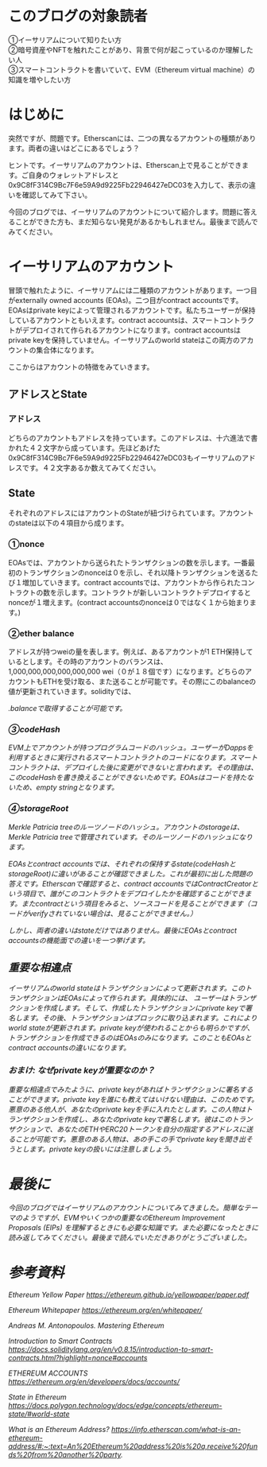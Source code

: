 
# このブログの対象読者

①イーサリアムについて知りたい方<br />
②暗号資産やNFTを触れたことがあり、背景で何が起こっているのか理解したい人<br />
③スマートコントラクトを書いていて、EVM（Ethereum virtual machine）の知識を増やしたい方

# はじめに

突然ですが、問題です。Etherscanには、二つの異なるアカウントの種類があります。両者の違いはどこにあるでしょう？

ヒントです。イーサリアムのアカウントは、Etherscan上で見ることができます。ご自身のウォレットアドレスと0x9C8fF314C9Bc7F6e59A9d9225Fb22946427eDC03を入力して、表示の違いを確認してみて下さい。

今回のブログでは、イーサリアムのアカウントについて紹介します。問題に答えることができた方も、まだ知らない発見があるかもしれません。最後まで読んでみてください。

# イーサリアムのアカウント

冒頭で触れたように、イーサリアムには二種類のアカウントがあります。一つ目がexternally owned accounts (EOAs)。二つ目がcontract accountsです。EOAsはprivate keyによって管理されるアカウントです。私たちユーザーが保持しているアカウントともいえます。contract accountsは、スマートコントラクトがデプロイされて作られるアカウントになります。contract accountsはprivate keyを保持していません。イーサリアムのworld stateはこの両方のアカウントの集合体になります。

ここからはアカウントの特徴をみていきます。

## アドレスとState

### アドレス

どちらのアカウントもアドレスを持っています。このアドレスは、十六進法で書かれた４２文字から成っています。先ほどあげた0x9C8fF314C9Bc7F6e59A9d9225Fb22946427eDC03もイーサリアムのアドレスです。４２文字あるか数えてみてください。

## State

それぞれのアドレスにはアカウントのStateが紐づけられています。アカウントのstateは以下の４項目から成ります。

### ①nonce

EOAsでは、アカウントから送られたトランザクションの数を示します。一番最初のトランザクションのnonceは０を示し、それ以降トランザクションを送るたび１増加していきます。contract accountsでは、アカウントから作られたコントラクトの数を示します。コントラクトが新しいコントラクトデプロイするとnonceが１増えます。(contract accountsのnonceは０ではなく１から始まります。)

### ②ether balance

アドレスが持つweiの量を表します。例えば、あるアカウントが1 ETH保持しているとします。その時のアカウントのバランスは、1,000,000,000,000,000,000 wei（０が１８個です）になります。どちらのアカウントもETHを受け取る、また送ることが可能です。その際にこのbalanceの値が更新されていきます。solidityでは、<address>.balanceで取得することが可能です。

### ③codeHash

EVM上でアカウントが持つプログラムコードのハッシュ。ユーザーがDappsを利用するときに実行されるスマートコントラクトのコードになります。スマートコントラクトは、デプロイした後に変更ができないと言われます。その理由は、このcodeHashを書き換えることができないためです。EOAsはコードを持たないため、empty stringとなります。

### ④storageRoot

Merkle Patricia treeのルーツノードのハッシュ。アカウントのstorageは、Merkle Patricia treeで管理されています。そのルーツノードのハッシュになります。

EOAsとcontract accountsでは、それぞれの保持するstate(codeHashとstorageRoot)に違いがあることが確認できました。これが最初に出した問題の答えです。Etherscanで確認すると、contract accountsではContractCreatorという項目で、誰がこのコントラクトをデプロイしたかを確認することができます。またcontractという項目をみると、ソースコードを見ることができます（コードがverifyされていない場合は、見ることができません。）

しかし、両者の違いはstateだけではありません。最後にEOAsとcontract accountsの機能面での違いを一つ挙げます。

## 重要な相違点

イーサリアムのworld stateはトランザクションによって更新されます。このトランザクションはEOAsによって作られます。具体的には、
ユーザーはトランザクションを作成します。そして、作成したトランザクションにprivate keyで署名します。その後、トランザクションはブロックに取り込まれます。これによりworld stateが更新されます。private keyが使われることからも明らかですが、トランザクションを作成できるのはEOAsのみになります。このこともEOAsとcontract accountsの違いになります。

### おまけ: なぜprivate keyが重要なのか？

重要な相違点でみたように、private keyがあればトランザクションに署名することができます。private keyを誰にも教えてはいけない理由は、このためです。悪意のある他人が、あなたのprivate keyを手に入れたとします。この人物はトランザクションを作成し、あなたのprivate keyで署名します。彼はこのトランザクションで、あなたのETHやERC20トークンを自分の指定するアドレスに送ることが可能です。悪意のある人物は、あの手この手でprivate keyを聞き出そうとします。private keyの扱いには注意しましょう。

# 最後に

今回のブログではイーサリアムのアカウントについてみてきました。簡単なテーマのようですが、EVMやいくつかの重要なのEthereum Improvement Proposals (EIPs) を理解するときにも必要な知識です。また必要になったときに読み返してみてください。最後まで読んでいただきありがとうございました。


# 参考資料
Ethereum Yellow Paper
https://ethereum.github.io/yellowpaper/paper.pdf

Ethereum Whitepaper
https://ethereum.org/en/whitepaper/

Andreas M. Antonopoulos. Mastering Ethereum

Introduction to Smart Contracts
https://docs.soliditylang.org/en/v0.8.15/introduction-to-smart-contracts.html?highlight=nonce#accounts

ETHEREUM ACCOUNTS
https://ethereum.org/en/developers/docs/accounts/

State in Ethereum
https://docs.polygon.technology/docs/edge/concepts/ethereum-state/#world-state

What is an Ethereum Address?
https://info.etherscan.com/what-is-an-ethereum-address/#:~:text=An%20Ethereum%20address%20is%20a,receive%20funds%20from%20another%20party.


<!-- https://github.com/ethereumbook/ethereumbook/blob/develop/07smart-contracts-solidity.asciidoc#intro_chapter -->
<!-- https://ethereum.stackexchange.com/questions/764/do-contracts-also-have-a-nonce -->




